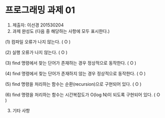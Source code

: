 # 프로그래밍 과제 01

1. 제출자:  이선경 201530204
2. 과제 완성도 (다음 중 해당하는 사항에 모두 표시한다.)

  (1) 컴파일 오류가 나지 않는다. ( O )

  (2) 실행 오류가 나지 않는다. ( O )

  (3) find 명령에서 찾는 단어가 존재하는 경우 정상적으로 동작한다. (  O  )

  (4) find 명령에서 찾는 단어가 존재하지 않는 경우 정상적으로 동작한다. ( O  )

  (5) find 명령을 처리하는 함수는 순환(recursion)으로 구현되어 있다. ( O )

  (6) find 명령을 처리하는 함수는 시간복잡도가 O(log N)이 되도록 구현되어 있다.  (  O  )

3. 기타 사항 


